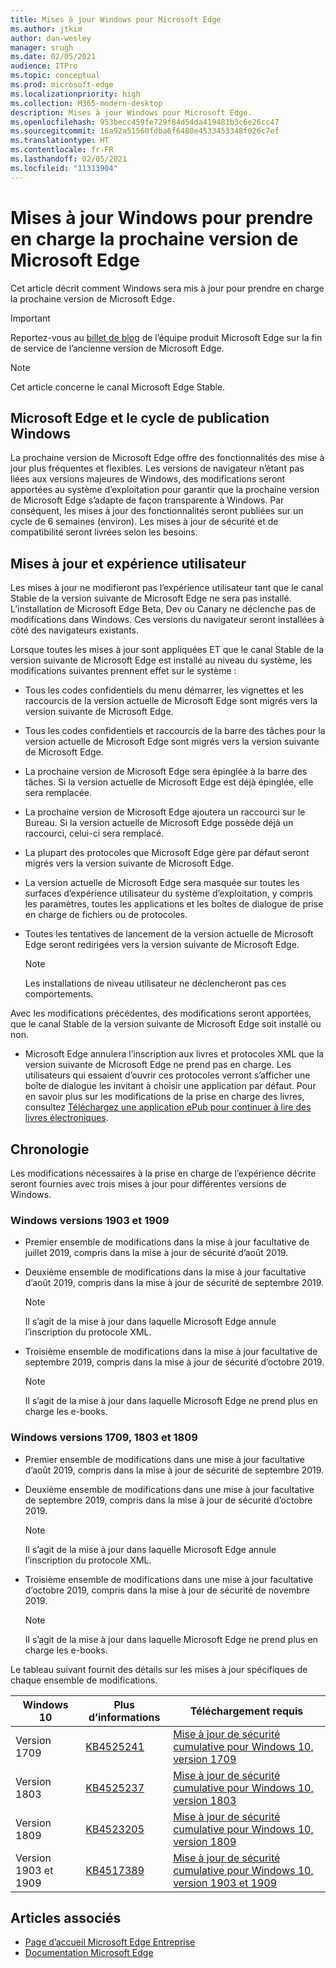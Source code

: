 ```yaml
---
title: Mises à jour Windows pour Microsoft Edge
ms.author: jtkim
author: dan-wesley
manager: srugh
ms.date: 02/05/2021
audience: ITPro
ms.topic: conceptual
ms.prod: microsoft-edge
ms.localizationpriority: high
ms.collection: M365-modern-desktop
description: Mises à jour Windows pour Microsoft Edge.
ms.openlocfilehash: 953becc459fe729f84d54da419481b3c6e26cc47
ms.sourcegitcommit: 16a92a51560fdba6f6480e4533453348f026c7ef
ms.translationtype: HT
ms.contentlocale: fr-FR
ms.lasthandoff: 02/05/2021
ms.locfileid: "11313904"
---
```

# Mises à jour Windows pour prendre en charge la prochaine version de Microsoft Edge

Cet article décrit comment Windows sera mis à jour pour prendre en charge la prochaine version de Microsoft Edge.

> [!IMPORTANT]
> Reportez-vous au [billet de blog](https://aka.ms/EdgeLegacyEOS) de l’équipe produit Microsoft Edge sur la fin de service de l’ancienne version de Microsoft Edge.

> [!NOTE]
> Cet article concerne le canal Microsoft Edge Stable.

##  <a name="microsoft-edge-and-the-windows-release-cycle"></a>Microsoft Edge et le cycle de publication Windows

La prochaine version de Microsoft Edge offre des fonctionnalités des mise à jour plus fréquentes et flexibles. Les versions de navigateur n’étant pas liées aux versions majeures de Windows, des modifications seront apportées au système d’exploitation pour garantir que la prochaine version de Microsoft Edge s’adapte de façon transparente à Windows. Par conséquent, les mises à jour des fonctionnalités seront publiées sur un cycle de 6 semaines (environ). Les mises à jour de sécurité et de compatibilité seront livrées selon les besoins.

##  <a name="updates-and-the-user-experience"></a>Mises à jour et expérience utilisateur

Les mises à jour ne modifieront pas l’expérience utilisateur tant que le canal Stable de la version suivante de Microsoft Edge ne sera pas installé. L’installation de Microsoft Edge Beta, Dev ou Canary ne déclenche pas de modifications dans Windows. Ces versions du navigateur seront installées à côté des navigateurs existants.

Lorsque toutes les mises à jour sont appliquées ET que le canal Stable de la version suivante de Microsoft Edge est installé au niveau du système, les modifications suivantes prennent effet sur le système :

- Tous les codes confidentiels du menu démarrer, les vignettes et les raccourcis de la version actuelle de Microsoft Edge sont migrés vers la version suivante de Microsoft Edge.
- Tous les codes confidentiels et raccourcis de la barre des tâches pour la version actuelle de Microsoft Edge sont migrés vers la version suivante de Microsoft Edge.
- La prochaine version de Microsoft Edge sera épinglée à la barre des tâches. Si la version actuelle de Microsoft Edge est déjà épinglée, elle sera remplacée.
- La prochaine version de Microsoft Edge ajoutera un raccourci sur le Bureau. Si la version actuelle de Microsoft Edge possède déjà un raccourci, celui-ci sera remplacé.
- La plupart des protocoles que Microsoft Edge gère par défaut seront migrés vers la version suivante de Microsoft Edge.
- La version actuelle de Microsoft Edge sera masquée sur toutes les surfaces d’expérience utilisateur du système d’exploitation, y compris les paramètres, toutes les applications et les boîtes de dialogue de prise en charge de fichiers ou de protocoles.
- Toutes les tentatives de lancement de la version actuelle de Microsoft Edge seront redirigées vers la version suivante de Microsoft Edge.

  > [!NOTE]
  > Les installations de niveau utilisateur ne déclencheront pas ces comportements.

Avec les modifications précédentes, des modifications seront apportées, que le canal Stable de la version suivante de Microsoft Edge soit installé ou non.

- Microsoft Edge annulera l’inscription aux livres et protocoles XML que la version suivante de Microsoft Edge ne prend pas en charge. Les utilisateurs qui essaient d’ouvrir ces protocoles verront s’afficher une boîte de dialogue les invitant à choisir une application par défaut. Pour en savoir plus sur les modifications de la prise en charge des livres, consultez [Téléchargez une application ePub pour continuer à lire des livres électroniques](https://nam06.safelinks.protection.outlook.com/?url=https%3A%2F%2Fsupport.microsoft.com%2Fhelp%2F4517840&data=02%7C01%7Cv-danwes%40microsoft.com%7Cc9f8571b880549c30fcf08d72be5eaf9%7C72f988bf86f141af91ab2d7cd011db47%7C1%7C0%7C637026138803983526&sdata=qtb3DvVZQ6H%2FFXnBievkl%2B%2BngAQXwl340PcH8kRc3y4%3D&reserved=0).

##  <a name="timeline"></a>Chronologie

Les modifications nécessaires à la prise en charge de l’expérience décrite seront fournies avec trois mises à jour pour différentes versions de Windows.

###  <a name="windows-versions-1903-and-1909"></a>Windows versions 1903 et 1909

- Premier ensemble de modifications dans la mise à jour facultative de juillet 2019, compris dans la mise à jour de sécurité d’août 2019.
- Deuxième ensemble de modifications dans la mise à jour facultative d’août 2019, compris dans la mise à jour de sécurité de septembre 2019.

  > [!NOTE]
  > Il s’agit de la mise à jour dans laquelle Microsoft Edge annule l’inscription du protocole XML.

- Troisième ensemble de modifications dans la mise à jour facultative de septembre 2019, compris dans la mise à jour de sécurité d’octobre 2019.

  > [!NOTE]
  > Il s’agit de la mise à jour dans laquelle Microsoft Edge ne prend plus en charge les e-books.

###  <a name="windows-versions-1709,-1803,-and-1809"></a>Windows versions 1709, 1803 et 1809

- Premier ensemble de modifications dans une mise à jour facultative d’août 2019, compris dans la mise à jour de sécurité de septembre 2019.
- Deuxième ensemble de modifications dans une mise à jour facultative de septembre 2019, compris dans la mise à jour de sécurité d’octobre 2019.

  > [!NOTE]
  > Il s’agit de la mise à jour dans laquelle Microsoft Edge annule l’inscription du protocole XML.

- Troisième ensemble de modifications dans une mise à jour facultative d’octobre 2019, compris dans la mise à jour de sécurité de novembre 2019.

  > [!NOTE]
  > Il s’agit de la mise à jour dans laquelle Microsoft Edge ne prend plus en charge les e-books.

Le tableau suivant fournit des détails sur les mises à jour spécifiques de chaque ensemble de modifications.

| Windows 10 | Plus d’informations | Téléchargement requis |
|--|--|--|
| Version 1709 | [KB4525241](https://support.microsoft.com/help/4525241/windows-10-update-kb4525241) | [Mise à jour de sécurité cumulative pour Windows 10, version 1709](https://www.catalog.update.microsoft.com/Search.aspx?q=4525241) |
| Version 1803  | [KB4525237](https://support.microsoft.com/help/4525237/windows-10-update-kb4525237) | [Mise à jour de sécurité cumulative pour Windows 10, version 1803](https://www.catalog.update.microsoft.com/Search.aspx?q=KB4525237) |
| Version 1809  | [KB4523205](https://support.microsoft.com/help/4523205/windows-10-update-kb4523205) | [Mise à jour de sécurité cumulative pour Windows 10, version 1809](https://www.catalog.update.microsoft.com/Search.aspx?q=4523205) |
| Version 1903 et 1909 |[KB4517389](https://support.microsoft.com/help/4517389/windows-10-update-kb4517389)  | [Mise à jour de sécurité cumulative pour Windows 10, version 1903 et 1909](https://www.catalog.update.microsoft.com/Search.aspx?q=4517389) |

##  <a name="see-also"></a>Articles associés

- [Page d’accueil Microsoft Edge Entreprise](https://aka.ms/EdgeEnterprise)
- [Documentation Microsoft Edge](https://docs.microsoft.com/DeployEdge/)
